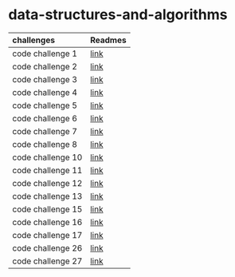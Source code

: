 # data-structures-and-algorithms


|challenges   | Readmes     |
| :---        |    :--   |   
|   code challenge 1   |   [link](./challenges/challenge1/challenge1.md)   |
|   code challenge 2   |   [link](./challenges/challenge2/challenge2.md)   |
|   code challenge 3   |   [link](./challenges/challenge3/challenge3.md)   |
|   code challenge 4   |   [link](./challenges/challenge4/challenge4.md)   |
|   code challenge 5   |   [link](./challenges/link_list/challenge5/linklist/README.md)       |
|   code challenge 6   |   [link](./challenges/link_list/challenge6/linklist/README.md)       |
|   code challenge 7   |   [link](./challenges/link_list/challenge7/linklist/README.md)       |
|   code challenge 8   |   [link](./challenges/link_list/challenge8/linklist/README.md)       |
|   code challenge 10   |   [link](./challenges/stack_and_queue/README.md)       |
|   code challenge 11   |   [link](./challenges/challenge11/README.md)       |
|   code challenge 12   |   [link](./challenges/challenge12/README.md)       |
|   code challenge 13   |   [link](./challenges/challenge13/README.md)       |
|   code challenge 15   |   [link](./challenges/tree/README.md)       |
|   code challenge 16   |   [link](./challenges/max_tree/README.md)       |
|   code challenge 17   |   [link](./challenges/challenge17/README.md)       |
|   code challenge 26   |   [link](./challenges/challenge26/README.md)       |
|   code challenge 27   |   [link](./challenges/challenge27/README.md)       |

 